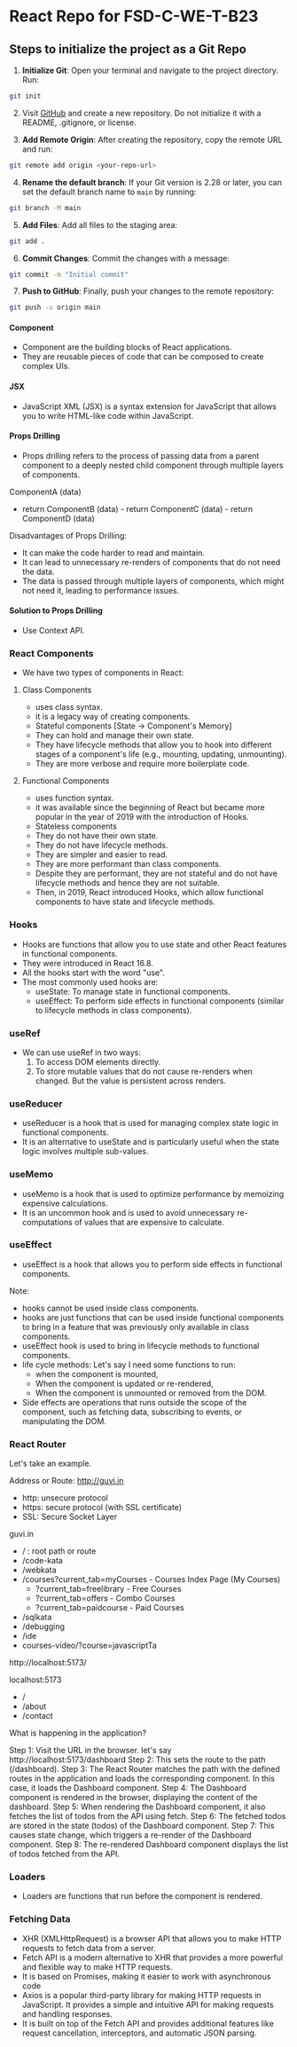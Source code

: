 # React Repo for FSD-C-WE-T-B23

## Steps to initialize the project as a Git Repo

1. **Initialize Git**: Open your terminal and navigate to the project directory. Run:

```bash
git init
```

2. Visit [GitHub](https://github.com) and create a new repository. Do not initialize it with a README, .gitignore, or license.

3. **Add Remote Origin**: After creating the repository, copy the remote URL and run:

```bash
git remote add origin <your-repo-url>
```

4. **Rename the default branch**: If your Git version is 2.28 or later, you can set the default branch name to `main` by running:

```bash
git branch -M main
```

5. **Add Files**: Add all files to the staging area:

```bash
git add .
```

6. **Commit Changes**: Commit the changes with a message:

```bash
git commit -m "Initial commit"
```

7. **Push to GitHub**: Finally, push your changes to the remote repository:

```bash
git push -u origin main
```

#### Component

- Component are the building blocks of React applications.
- They are reusable pieces of code that can be composed to create complex UIs.

#### JSX

- JavaScript XML (JSX) is a syntax extension for JavaScript that allows you to write HTML-like code within JavaScript.

#### Props Drilling

- Props drilling refers to the process of passing data from a parent component to a deeply nested child component through multiple layers of components.

ComponentA (data)

- return ComponentB (data) - return ComponentC (data) - return ComponentD (data)

Disadvantages of Props Drilling:

- It can make the code harder to read and maintain.
- It can lead to unnecessary re-renders of components that do not need the data.
- The data is passed through multiple layers of components, which might not need it, leading to performance issues.

#### Solution to Props Drilling

- Use Context API.

### React Components

- We have two types of components in React:

1. Class Components

   - uses class syntax.
   - it is a legacy way of creating components.
   - Stateful components [State -> Component's Memory]
   - They can hold and manage their own state.
   - They have lifecycle methods that allow you to hook into different stages of a component's life (e.g., mounting, updating, unmounting).
   - They are more verbose and require more boilerplate code.

2. Functional Components
   - uses function syntax.
   - it was available since the beginning of React but became more popular in the year of 2019 with the introduction of Hooks.
   - Stateless components
   - They do not have their own state.
   - They do not have lifecycle methods.
   - They are simpler and easier to read.
   - They are more performant than class components.
   - Despite they are performant, they are not stateful and do not have lifecycle methods and hence they are not suitable.
   - Then, in 2019, React introduced Hooks, which allow functional components to have state and lifecycle methods.

### Hooks

- Hooks are functions that allow you to use state and other React features in functional components.
- They were introduced in React 16.8.
- All the hooks start with the word "use".
- The most commonly used hooks are:
  - useState: To manage state in functional components.
  - useEffect: To perform side effects in functional components (similar to lifecycle methods in class components).

### useRef

- We can use useRef in two ways:
  1. To access DOM elements directly.
  2. To store mutable values that do not cause re-renders when changed. But the value is persistent across renders.

### useReducer

- useReducer is a hook that is used for managing complex state logic in functional components.
- It is an alternative to useState and is particularly useful when the state logic involves multiple sub-values.

### useMemo

- useMemo is a hook that is used to optimize performance by memoizing expensive calculations.
- It is an uncommon hook and is used to avoid unnecessary re-computations of values that are expensive to calculate.

### useEffect

- useEffect is a hook that allows you to perform side effects in functional components.

Note:

- hooks cannot be used inside class components.
- hooks are just functions that can be used inside functional components to bring in a feature that was previously only available in class components.
- useEffect hook is used to bring in lifecycle methods to functional components.
- life cycle methods:
  Let's say I need some functions to run:
  - when the component is mounted,
  - When the component is updated or re-rendered,
  - When the component is unmounted or removed from the DOM.
- Side effects are operations that runs outside the scope of the component, such as fetching data, subscribing to events, or manipulating the DOM.

### React Router

Let's take an example.

Address or Route: http://guvi.in

- http: unsecure protocol
- https: secure protocol (with SSL certificate)
- SSL: Secure Socket Layer

guvi.in

- / : root path or route
- /code-kata
- /webkata
- /courses?current_tab=myCourses - Courses Index Page (My Courses)
  - ?current_tab=freelibrary - Free Courses
  - ?current_tab=offers - Combo Courses
  - ?current_tab=paidcourse - Paid Courses
- /sqlkata
- /debugging
- /ide
- courses-video/?course=javascriptTa

http://localhost:5173/

localhost:5173

- /
- /about
- /contact

What is happening in the application?

Step 1: Visit the URL in the browser.
let's say http://localhost:5173/dashboard
Step 2: This sets the route to the path (/dashboard).
Step 3: The React Router matches the path with the defined routes in the application and loads the corresponding component. In this case, it loads the Dashboard component.
Step 4: The Dashboard component is rendered in the browser, displaying the content of the dashboard.
Step 5: When rendering the Dashboard component, it also fetches the list of todos from the API using fetch.
Step 6: The fetched todos are stored in the state (todos) of the Dashboard component.
Step 7: This causes state change, which triggers a re-render of the Dashboard component.
Step 8: The re-rendered Dashboard component displays the list of todos fetched from the API.

### Loaders

- Loaders are functions that run before the component is rendered.

### Fetching Data

- XHR (XMLHttpRequest) is a browser API that allows you to make HTTP requests to fetch data from a server.
- Fetch API is a modern alternative to XHR that provides a more powerful and flexible way to make HTTP requests.
- It is based on Promises, making it easier to work with asynchronous code
- Axios is a popular third-party library for making HTTP requests in JavaScript. It provides a simple and intuitive API for making requests and handling responses.
- It is built on top of the Fetch API and provides additional features like request cancellation, interceptors, and automatic JSON parsing.
